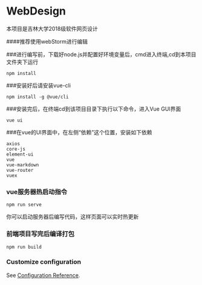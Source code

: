 # WebDesign
本项目是吉林大学2018级软件网页设计

####推荐使用webStorm进行编辑

###进行编写前，下载好node.js并配置好环境变量后，cmd进入终端,cd到本项目文件夹下运行
```
npm install
```
###安装好后请安装vue-cli
```
npm install -g @vue/cli
```
###安装完后，在终端cd到该项目目录下执行以下命令，进入Vue GUI界面
```
vue ui
```
###在vue的UI界面中，在左侧“依赖”这个位置，安装如下依赖
```
axios
core-js
element-ui
vue
vue-markdown
vue-router
vuex
```

### vue服务器热启动指令
```
npm run serve
```
你可以启动服务器后编写代码，这样页面可以实时热更新



### 前端项目写完后编译打包
```
npm run build
```

### Customize configuration
See [Configuration Reference](https://cli.vuejs.org/config/).
